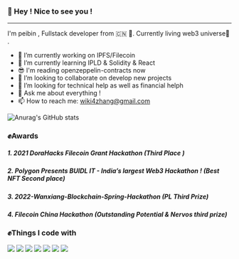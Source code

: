 ### 👋 Hey ! Nice to see you !

------
I'm peibin , Fullstack developer from 🇨🇳 💖.  Currently living web3 universe🤘 .
- 🔭 I’m currently working on IPFS/Filecoin 
- 🌱 I’m currently learning IPLD & Solidity & React
- 😎 I'm reading openzeppelin-contracts now 
- 👯 I’m looking to collaborate on develop new projects
- 🤔 I’m looking for technical help as well as financial helph 
- 💬 Ask me about everything !
- 📫 How to reach me: wiki4zhang@gmail.com

![Anurag's GitHub stats](https://github-readme-stats.vercel.app/api?username=ZhangPeibin&show_icons=true&theme=radical)
### ✊Awards
##### 1. 2021 DoraHacks Filecoin Grant Hackathon (Third Place  )
##### 2. Polygon Presents BUIDL IT - India’s largest Web3 Hackathon !  (Best NFT Second place) 
##### 3. 2022-Wanxiang-Blockchain-Spring-Hackathon (PL Third Prize)
##### 4. Filecoin China Hackathon  (Outstanding Potential & Nervos third prize)

### ✊Things I code with
![](https://img.shields.io/badge/IPFS-IPFS-blue) ![](https://img.shields.io/badge/Filecoin-Filecoin-blue)     ![](https://img.shields.io/badge/python-3.9-orange) ![](https://img.shields.io/badge/Polygon-Polygon-yellow) ![](https://www.dusaiphoto.com/article/166/) ![](https://img.shields.io/badge/React-React-yellowgreen) ![](https://img.shields.io/badge/solidity-solidity-ff69b4)



